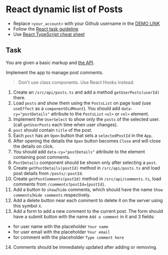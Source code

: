 # React dynamic list of Posts
- Replace `<your_account>` with your Github username in the
  [DEMO LINK](https://SavelovSerhii.github.io/react_dynamic-list-of-posts/)
- Follow the [React task guideline](https://github.com/mate-academy/react_task-guideline#react-tasks-guideline)
- Use [React TypeScript cheat sheet](https://mate-academy.github.io/fe-program/js/extra/react-typescript)

## Task
You are given a basic markup and [the API](https://mate-academy.github.io/fe-students-api/).

Implement the app to manage post comments.

> Don't use class components. Use React Hooks instead.

1. Create an `/src/api/posts.ts` and add a method `getUserPosts(userId)` there.
2. Load `posts` and show them using the `PostsList` on page load (use `useEffect` as a `componentDidMount`). You should add `data-cy="postDetails"` attribute to the `PostsList` `<ul>` or `<ol>` element.
3. Implement the `UserSelect` to show only the `posts` of the selected user. (call `getUserPosts` each time when user changes).
4. `post` should contain `title` of the post.
5. Each `post` has an `Open` button that sets a `selectedPostId` in the `App`.
6. After opening the details the `Open` button becomes `Close` and will close the details on click.
7. You should add `data-cy="postDetails"` attribute to the element containing post comments.
8. `PostDetails` component should be shown only after selecting a `post`. 
9. Create `getPostDetails(postId)` method in `/src/api/posts.ts` and load post details from `/posts/:postId`.
10. Create `getPostComments(postId)` method in `/src/api/comments.ts`, load comments from `/comments?postId={postId}`.
11. Add a button to `show`/`hide` comments, which should have the name `Show comments`/`Hide comments` respectively.
12. Add a delete button near each comment to delete it on the server using this symbol `X`.
13. Add a form to add a new comment to the current post. The form should have a submit button with the name `Add a comment` in it and 3 fields: 
- for user name  with the placeholder `Your name` 
- for user email with the placeholder `Your email` 
- for comment with the placeholder `Type comment here`
14. Comments should be immediately updated after adding or removing.